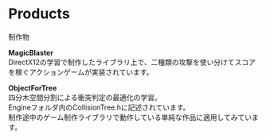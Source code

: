 # Products
制作物

**MagicBlaster**  
DirectX12の学習で制作したライブラリ上で、二種類の攻撃を使い分けてスコアを稼ぐアクションゲームが実装されています。

**ObjectForTree**  
四分木空間分割による衝突判定の最適化の学習。  
Engineフォルダ内のCollisionTree.hに記述されています。  
制作途中のゲーム制作ライブラリで動作している単純な作品に適用してみています。
